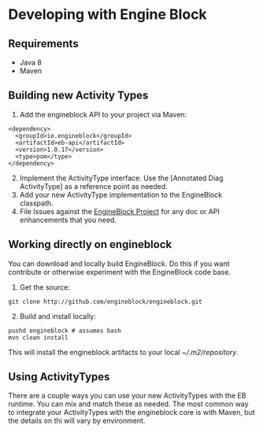 # Developing with Engine Block

## Requirements

- Java 8
- Maven


## Building new Activity Types

1. Add the engineblock API to your project via Maven:

~~~
<dependency>
  <groupId>io.engineblock</groupId>
  <artifactId>eb-api</artifactId>
  <version>1.0.17</version>
  <type>pom</type>
</dependency>
~~~

2. Implement the ActivityType interface. Use the [Annotated Diag ActivityType] as a reference point as needed.
3. Add your new ActivityType implementation to the EngineBlock classpath.
4. File Issues against the [EngineBlock Project](http://github.com/engineblock/engineblock/issues) for any doc or API enhancements that you need.

## Working directly on engineblock

You can download and locally build EngineBlock. Do this if you want contribute or otherwise experiment with the EngineBlock code base.

1. Get the source:
~~~
git clone http://github.com/engineblock/engineblock.git
~~~

2. Build and install locally:
~~~
pushd engineblock # assumes bash
mvn clean install
~~~

This will install the engineblock artifacts to your local _~/.m2/repository_.


## Using ActivityTypes

There are a couple ways you can use your new ActivityTypes with the EB runtime. You can mix and match these as needed. The most common way to integrate your ActivityTypes with the engineblock core is with Maven, but the details on thi will vary by environment.


